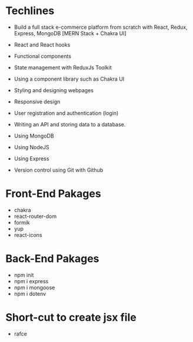 # Techlines

- Build a full stack e-commerce platform from scratch with React, Redux, Express, MongoDB [MERN Stack + Chakra UI]

- React and React hooks

- Functional components

- State management with ReduxJs Toolkit

- Using a component library such as Chakra UI

- Styling and designing webpages

- Responsive design

- User registration and authentication (login)

- Writing an API and storing data to a database.

- Using MongoDB

- Using NodeJS

- Using Express

- Version control using Git with Github

# Front-End Pakages
- chakra
- react-router-dom
- formik
- yup
- react-icons

# Back-End Pakages
- npm init
- npm i express 
- npm i mongoose 
- npm i dotenv

# Short-cut to create jsx file
- rafce


